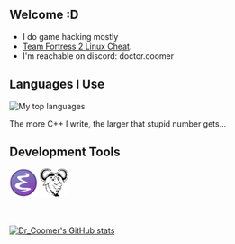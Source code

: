 ## Welcome :D

- I do game hacking mostly
- [Team Fortress 2 Linux Cheat](https://github.com/Doctor-Coomer/TeamFortress2-Linux-Internal).
- I'm reachable on discord: doctor.coomer

## Languages I Use
<img width="300px" src="https://github-readme-stats.vercel.app/api/top-langs/?username=Doctor-Coomer&layout=compact&theme=react&hide=css,html,roff,Emacs%20Lisp&langs_count=10" alt="My top languages">

The more C++ I write, the larger that stupid number gets...

## Development Tools

<div align="left">
  <img src="https://raw.githubusercontent.com/Doctor-Coomer/Doctor-Coomer/refs/heads/main/120px-EmacsIcon.svg.png" height="50" width="50" alt="Emacs"  />
  <img src="https://raw.githubusercontent.com/Doctor-Coomer/Doctor-Coomer/refs/heads/main/Heckert_GNU_white.svg.png" height="50" width="50" alt="GNU"  />
</div>

<br>
<br>

[![Dr_Coomer's GitHub stats](https://github-readme-stats.vercel.app/api?username=Doctor-Coomer&theme=tokyonight&show_icons=true&include_all_commits=true&count_private=true)](https://github.com/Doctor-Coomer)
